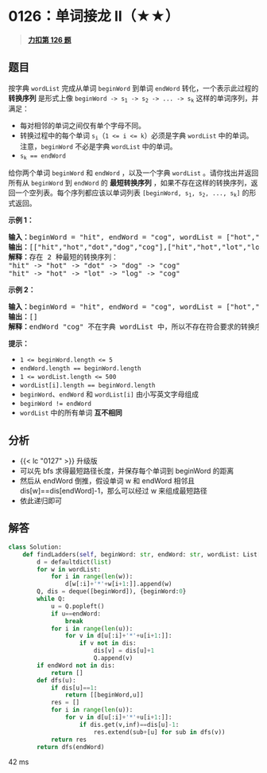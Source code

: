 # 0126：单词接龙 II（★★）


> <u>**[力扣第 126 题](https://leetcode.cn/problems/word-ladder-ii/)**</u>

## 题目

<p>按字典 <code>wordList</code> 完成从单词 <code>beginWord</code> 到单词 <code>endWord</code> 转化，一个表示此过程的 <strong>转换序列</strong> 是形式上像 <code>beginWord -&gt; s<sub>1</sub> -&gt; s<sub>2</sub> -&gt; ... -&gt; s<sub>k</sub></code> 这样的单词序列，并满足：</p>

<div class="original__bRMd">
<div>
<ul>
<li>每对相邻的单词之间仅有单个字母不同。</li>
<li>转换过程中的每个单词 <code>s<sub>i</sub></code>（<code>1 &lt;= i &lt;= k</code>）必须是字典 <code>wordList</code> 中的单词。注意，<code>beginWord</code> 不必是字典 <code>wordList</code> 中的单词。</li>
<li><code>s<sub>k</sub> == endWord</code></li>
</ul>

<p>给你两个单词 <code>beginWord</code> 和 <code>endWord</code> ，以及一个字典 <code>wordList</code> 。请你找出并返回所有从 <code>beginWord</code> 到 <code>endWord</code> 的 <strong>最短转换序列</strong> ，如果不存在这样的转换序列，返回一个空列表。每个序列都应该以单词列表<em> </em><code>[beginWord, s<sub>1</sub>, s<sub>2</sub>, ..., s<sub>k</sub>]</code> 的形式返回。</p>



<p><strong>示例 1：</strong></p>

<pre>
<strong>输入：</strong>beginWord = "hit", endWord = "cog", wordList = ["hot","dot","dog","lot","log","cog"]
<strong>输出：</strong>[["hit","hot","dot","dog","cog"],["hit","hot","lot","log","cog"]]
<strong>解释：</strong>存在 2 种最短的转换序列：
"hit" -&gt; "hot" -&gt; "dot" -&gt; "dog" -&gt; "cog"
"hit" -&gt; "hot" -&gt; "lot" -&gt; "log" -&gt; "cog"
</pre>

<p><strong>示例 2：</strong></p>

<pre>
<strong>输入：</strong>beginWord = "hit", endWord = "cog", wordList = ["hot","dot","dog","lot","log"]
<strong>输出：</strong>[]
<strong>解释：</strong>endWord "cog" 不在字典 wordList 中，所以不存在符合要求的转换序列。
</pre>



<p><strong>提示：</strong></p>

<ul>
<li><code>1 &lt;= beginWord.length &lt;= 5</code></li>
<li><code>endWord.length == beginWord.length</code></li>
<li><code>1 &lt;= wordList.length &lt;= 500</code></li>
<li><code>wordList[i].length == beginWord.length</code></li>
<li><code>beginWord</code>、<code>endWord</code> 和 <code>wordList[i]</code> 由小写英文字母组成</li>
<li><code>beginWord != endWord</code></li>
<li><code>wordList</code> 中的所有单词 <strong>互不相同</strong></li>
</ul>
</div>
</div>


## 分析

- {{< lc "0127" >}} 升级版
- 可以先  bfs 求得最短路径长度，并保存每个单词到 beginWord 的距离
- 然后从 endWord 倒推，假设单词 w 和 endWord 相邻且 dis[w]==dis[endWord]-1，那么可以经过 w 来组成最短路径
- 依此递归即可

## 解答

```python
class Solution:
    def findLadders(self, beginWord: str, endWord: str, wordList: List[str]) -> List[List[str]]:
        d = defaultdict(list)
        for w in wordList:
            for i in range(len(w)):
                d[w[:i]+'*'+w[i+1:]].append(w)
        Q, dis = deque([beginWord]), {beginWord:0}
        while Q:
            u = Q.popleft()
            if u==endWord:
                break
            for i in range(len(u)):
                for v in d[u[:i]+'*'+u[i+1:]]:
                    if v not in dis:
                        dis[v] = dis[u]+1
                        Q.append(v)
        if endWord not in dis:
            return []
        def dfs(u):
            if dis[u]==1:
                return [[beginWord,u]]
            res = []
            for i in range(len(u)):
                for v in d[u[:i]+'*'+u[i+1:]]:
                    if dis.get(v,inf)==dis[u]-1:
                        res.extend(sub+[u] for sub in dfs(v))
            return res
        return dfs(endWord)
```
42 ms

